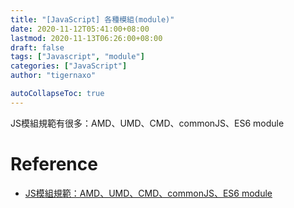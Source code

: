 ```yaml
---
title: "[JavaScript] 各種模組(module)"
date: 2020-11-12T05:41:00+08:00
lastmod: 2020-11-13T06:26:00+08:00
draft: false
tags: ["Javascript", "module"]
categories: ["JavaScript"]
author: "tigernaxo"

autoCollapseToc: true
---
```


JS模組規範有很多：AMD、UMD、CMD、commonJS、ES6 module
# Reference
- [JS模組規範：AMD、UMD、CMD、commonJS、ES6 module](https://codertw.com/%E7%A8%8B%E5%BC%8F%E8%AA%9E%E8%A8%80/150248/)